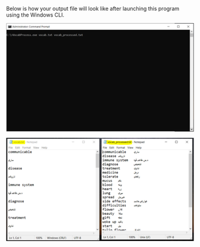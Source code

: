 Below is how your output file will look like after launching this program using the Windows CLI.

![Launching](launching.PNG "Launching the program:")

![Output](input_output.PNG "Input file is on the left and output file is on the right:")
